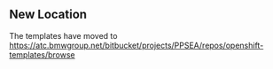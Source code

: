 ## New Location

The templates have moved to https://atc.bmwgroup.net/bitbucket/projects/PPSEA/repos/openshift-templates/browse
